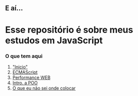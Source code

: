 <h2>E aí...</h2>
<h1>Esse repositório é sobre meus estudos em JavaScript</h1>
<h3>O que tem aqui</h3>
<ol>
    <li>
        <a href="https://github.com/GustavoGomesDias/estudos-js/tree/master/inicio">"Inicio"</a>
    </li>
    <li>
        <a href="https://github.com/GustavoGomesDias/estudos-js/tree/master/es">ECMAScript</a>
    </li>
    <li>
        <a href="https://github.com/GustavoGomesDias/estudos-js/tree/master/conceitos1">Performance WEB</a>
    </li>
    <li>
        <a href="https://github.com/GustavoGomesDias/estudos-js/tree/master/POO">Intro. a POO</a>
    </li>
    <li>
        <a href="https://github.com/GustavoGomesDias/estudos-js/tree/master/funcionalidades">O que eu não sei onde colocar</a>
    </li>
</ol>
    
